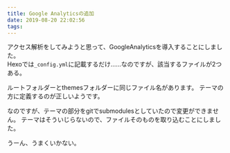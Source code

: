 ```yaml
---
title: Google Analyticsの追加
date: 2019-08-20 22:02:56
tags:
---
```

アクセス解析をしてみようと思って、GoogleAnalyticsを導入することにしました。  
Hexoでは```_config.yml```に記載するだけ……なのですが、該当するファイルが2つある。

ルートフォルダーとthemesフォルダーに同じファイル名があります。
テーマの方に定義するのが正しいようです。

なのですが、テーマの部分をgitでsubmodulesとしていたので変更ができません。
テーマはそういじらないので、ファイルそのものを取り込むことにしました。

うーん、うまくいかない。

